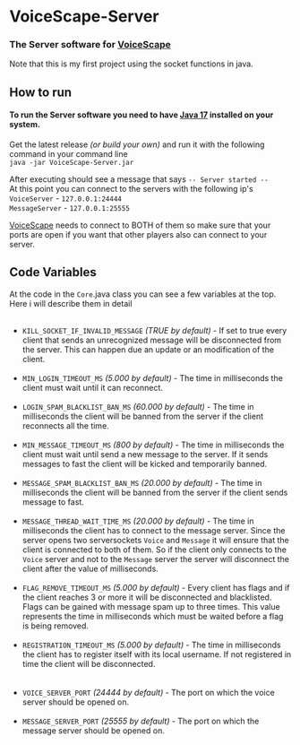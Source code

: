 # VoiceScape-Server
### The Server software for [VoiceScape](https://github.com/derfurkan/VoiceScape "VoiceScape")
Note that this is my first project using the socket functions in java.

## How to run
#### To run the Server software you need to have [Java 17](https://www.oracle.com/java/technologies/javase/jdk17-archive-downloads.html "Java 17") installed on your system.<br/>
Get the latest release _(or build your own)_ and run it with the following command in your command line<br/>
`java -jar VoiceScape-Server.jar`

After executing should see a message that says `-- Server started --`<br/>
At this point you can connect to the servers with the following ip's<br/>
`VoiceServer` - `127.0.0.1:24444`<br/>
`MessageServer` - `127.0.0.1:25555`

[VoiceScape](https://github.com/derfurkan/VoiceScape "VoiceScape") needs to connect to BOTH of them so make sure that your ports are open if you want that other players also can connect to your server.

## Code Variables
At the code in the `Core`.java class you can see a few variables at the top.<br/>
Here i will describe them in detail<br/><br/>
* `KILL_SOCKET_IF_INVALID_MESSAGE` _(TRUE by default)_ - If set to true every client that sends an unrecognized message will be disconnected from the server. This can happen due an update or an modification of the client.<br/><br/>
* `MIN_LOGIN_TIMEOUT_MS` _(5.000 by default)_ - The time in milliseconds the client must wait until it can reconnect.<br/><br/>
* `LOGIN_SPAM_BLACKLIST_BAN_MS` _(60.000 by default)_ - The time in milliseconds the client will be banned from the server if the client reconnects all the time.<br/><br/>
* `MIN_MESSAGE_TIMEOUT_MS` _(800 by default)_ - The time in milliseconds the client must wait until send a new message to the server. If it sends messages to fast the client will be kicked and temporarily banned.<br/><br/>
* `MESSAGE_SPAM_BLACKLIST_BAN_MS` _(20.000 by default)_ - The time in milliseconds the client will be banned from the server if the client sends message to fast.<br/><br/>
* `MESSAGE_THREAD_WAIT_TIME_MS` _(20.000 by default)_ - The time in milliseconds the client has to connect to the message server. Since the server opens two serversockets `Voice` and `Message` it will ensure that the client is connected to both of them. So if the client only connects to the `Voice` server and not to the `Message` server the server will disconnect the client after the value of milliseconds.<br/><br/>
* `FLAG_REMOVE_TIMEOUT_MS` _(5.000 by default)_ - Every client has flags and if the client reaches 3 or more it will be disconnected and blacklisted. Flags can be gained with message spam up to three times. This value represents the time in milliseconds which must be waited before a flag is being removed.<br/><br/>
* `REGISTRATION_TIMEOUT_MS` _(5.000 by default)_ - The time in milliseconds the client has to register itself with its local username. If not registered in time the client will be disconnected.<br/><br/><br/>
* `VOICE_SERVER_PORT` _(24444 by default)_ - The port on which the voice server should be opened on.<br/><br/>
* `MESSAGE_SERVER_PORT` _(25555 by default)_ - The port on which the message server should be opened on.<br/><br/>







